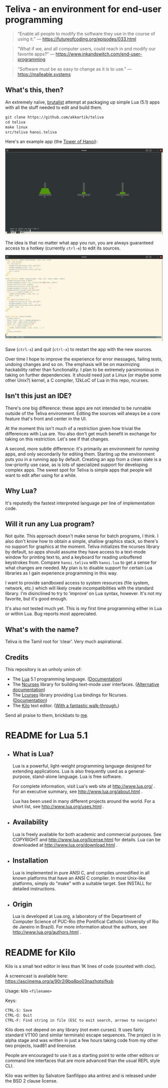 # Teliva - an environment for end-user programming

> &ldquo;Enable all people to modify the software they use in the course of using it.&rdquo;
> &mdash; https://futureofcoding.org/episodes/033.html

> &ldquo;What if we, and all computer users, could reach in and modify our favorite apps?&rdquo;
> &mdash; https://www.inkandswitch.com/end-user-programming

> &ldquo;Software must be as easy to change as it is to use.&rdquo;
> &mdash; https://malleable.systems

## What's this, then?

An extremely naïve, [brutalist](https://en.wikipedia.org/wiki/Brutalist_architecture)
attempt at packaging up simple Lua (5.1) apps with all the stuff needed to
edit and build them.

```
git clone https://github.com/akkartik/teliva
cd teliva
make linux
src/teliva hanoi.teliva
```

Here's an example app (the [Tower of Hanoi](https://en.wikipedia.org/wiki/Tower_of_Hanoi)):

<img alt='screenshot of Teliva running the Towers of Hanoi' src='doc/hanoi.png'>

The idea is that no matter what app you run, you are always guaranteed access
to a hotkey (currently `ctrl-e`) to edit its sources.

<img alt='screenshot of Teliva editing the Towers of Hanoi' src='doc/hanoi-edit.png'>

Save (`ctrl-s`) and quit (`ctrl-x`) to restart the app with the new sources.

Over time I hope to improve the experience for error messages, failing tests,
undoing changes and so on. The emphasis will be on maximizing hackability
rather than functionality. I plan to be extremely parsimonious in taking on
further dependencies. It should need just a Linux (or maybe some other Unix?)
kernel, a C compiler, 12kLoC of Lua in this repo, ncurses.

## Isn't this just an IDE?

There's one big difference: these apps are not intended to be runnable outside
of the Teliva environment. Editing the sources will always be a core feature
that's front and center in the UI.

At the moment this isn't much of a restriction given how trivial the
differences with Lua are. You also don't get much benefit in exchange for
taking on this restriction. Let's see if that changes.

A second, more subtle difference: it's primarily an environment for _running_
apps, and only secondarily for editing them. Starting up the environment puts
you in a running app by default. Creating an app from a clean slate is a
low-priority use case, as is lots of specialized support for developing
complex apps. The sweet spot for Teliva is simple apps that people will want
to edit after using for a while.

## Why Lua?

It's reputedly the fastest interpreted language per line of implementation
code.

## Will it run any Lua program?

Not quite. This approach doesn't make sense for batch programs, I think. I
also don't know how to obtain a simple, shallow graphics stack, so there's no
support for graphics at the moment. Teliva initializes the ncurses library by
default, so apps should assume they have access to a text-mode window for
printing text to, and a keyboard for reading unbuffered keystrokes from.
Compare `hanoi.teliva` with `hanoi.lua` to get a sense for what changes are
needed. My plan is to disable support for certain Lua libraries as I gain
experience programming in this way.

I want to provide sandboxed access to system resources (file system, network,
etc.) which will likely create incompatibilities with the standard library.
I'm disinclined to try to &lsquo;improve&rsquo; on Lua syntax, however. It's
not my favorite, but it's good enough.

It's also not tested much yet. This is my first time programming either in Lua
or within Lua. Bug reports most appreciated.

## What's with the name?

Teliva is the Tamil root for &lsquo;clear&rsquo;. Very much aspirational.

## Credits

This repository is an unholy union of:
* The [Lua](https://www.lua.org) 5.1 programming language.
  ([Documentation](https://www.lua.org/pil/contents.html))
* The [Ncurses](https://tldp.org/HOWTO/NCURSES-Programming-HOWTO) library for
  building text-mode user interfaces. ([Alternative documentation](https://tldp.org/LDP/lpg-0.4.pdf))
* The [Lcurses](https://github.com/lcurses/lcurses) library providing Lua
  bindings for Ncurses. ([Documentation](http://lcurses.github.io/lcurses))
* The [Kilo](https://github.com/antirez/kilo) text editor. ([With a fantastic
  walk-through.](https://viewsourcecode.org/snaptoken/kilo))

Send all praise to them, brickbats to [me](http://akkartik.name/contact).

# README for Lua 5.1

* What is Lua?
  ------------
  Lua is a powerful, light-weight programming language designed for extending
  applications. Lua is also frequently used as a general-purpose, stand-alone
  language. Lua is free software.

  For complete information, visit Lua's web site at http://www.lua.org/ .
  For an executive summary, see http://www.lua.org/about.html .

  Lua has been used in many different projects around the world.
  For a short list, see http://www.lua.org/uses.html .

* Availability
  ------------
  Lua is freely available for both academic and commercial purposes.
  See COPYRIGHT and http://www.lua.org/license.html for details.
  Lua can be downloaded at http://www.lua.org/download.html .

* Installation
  ------------
  Lua is implemented in pure ANSI C, and compiles unmodified in all known
  platforms that have an ANSI C compiler. In most Unix-like platforms, simply
  do "make" with a suitable target. See INSTALL for detailed instructions.

* Origin
  ------
  Lua is developed at Lua.org, a laboratory of the Department of Computer
  Science of PUC-Rio (the Pontifical Catholic University of Rio de Janeiro
  in Brazil).
  For more information about the authors, see http://www.lua.org/authors.html .

# README for Kilo

Kilo is a small text editor in less than 1K lines of code (counted with cloc).

A screencast is available here: https://asciinema.org/a/90r2i9bq8po03nazhqtsifksb

Usage: kilo `<filename>`

Keys:

    CTRL-S: Save
    CTRL-Q: Quit
    CTRL-F: Find string in file (ESC to exit search, arrows to navigate)

Kilo does not depend on any library (not even curses). It uses fairly standard
VT100 (and similar terminals) escape sequences. The project is in alpha
stage and was written in just a few hours taking code from my other two
projects, load81 and linenoise.

People are encouraged to use it as a starting point to write other editors
or command line interfaces that are more advanced than the usual REPL
style CLI.

Kilo was written by Salvatore Sanfilippo aka antirez and is released
under the BSD 2 clause license.
